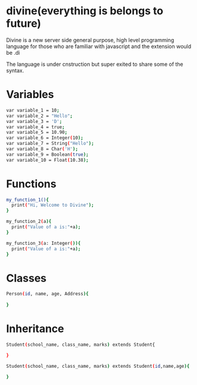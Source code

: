 # divine(everything is belongs to future)
Divine is a new server side general purpose, high level programming language for those who are familiar with javascript and the extension would be .di

The language is under cnstruction but super exited to share some of the syntax.

# Variables

```bash
var variable_1 = 10;
var variable_2 = "Hello";
var variable_3 = 'D';
var variable_4 = true;
var variable_5 = 10.90;
var variable_6 = Integer(10);
var variable_7 = String("Hello");
var variable_8 = Char('H');
var variable_9 = Boolean(true);
var variable_10 = Float(10.38);
```

# Functions

```bash
my_function_1(){
  print("Hi, Welcome to Divine");
}

my_function_2(a){
  print("Value of a is:"+a);
}

my_function_3(a: Integer()){
  print("Value of a is:"+a);
}
```

# Classes

```bash
Person(id, name, age, Address){
  
}
```

# Inheritance

```bash
Student(school_name, class_name, marks) extends Student{

}

Student(school_name, class_name, marks) extends Student(id,name,age){

}
```
